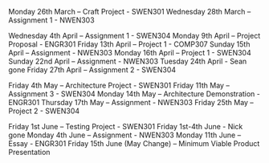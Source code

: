 
Monday 26th March – Craft Project - SWEN301
Wednesday 28th March – Assignment 1 - NWEN303 


Wednesday 4th April – Assignment 1 - SWEN304
Monday 9th April – Project Proposal - ENGR301
Friday 13th April – Project 1 - COMP307
Sunday 15th April – Assignment - NWEN303 
Monday 16th April – Project 1 - SWEN304
Sunday 22nd April – Assignment - NWEN303 
Tuesday 24th April - Sean gone
Friday 27th April – Assignment 2 - SWEN304


Friday 4th May – Architecture Project - SWEN301
Friday 11th May – Assignment 3 - SWEN304
Monday 14th May – Architecture Demonstration - ENGR301
Thursday 17th May – Assignment - NWEN303 
Friday 25th May – Project 2 - SWEN304

Friday 1st June – Testing Project - SWEN301
Friday 1st-4th June - Nick gone
Monday 4th June – Assignment - NWEN303 
Monday 11th June – Essay - ENGR301
Friday 15th June (May Change) – Minimum Viable Product Presentation






